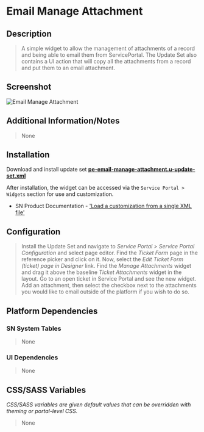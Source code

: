 # Email Manage Attachment

## Description

> A simple widget to allow the management of attachments of a record and being able to email them from ServicePortal. The Update Set also contains a UI action that will copy all the attachments from a record and put them to an email attachment.

## Screenshot

![Email Manage Attachment](https://raw.githubusercontent.com/platform-experience/serviceportal-widget-library/master/src/pe-email-manage-attachment/images/pe-email-manage-attachment.png)

## Additional Information/Notes

> None

## Installation

Download and install update set **[pe-email-manage-attachment.u-update-set.xml](https://github.com/platform-experience/serviceportal-widget-library/blob/master/src/pe-email-manage-attachment/pe-email-manage-attachment.u-update-set.xml)**

After installation, the widget can be accessed via the `Service Portal > Widgets` section for use and customization.

* SN Product Documentation - ['Load a customization from a single XML file'](https://docs.servicenow.com/bundle/kingston-application-development/page/build/system-update-sets/task/t_SaveAnUpdateSetAsAnXMLFile.html)

## Configuration

> Install the Update Set and navigate to *Service Portal > Service Portal Configuration* and select page editor. Find the *Ticket Form* page in the reference picker and click on it. Now, select the *Edit Ticket Form (ticket) page in Designer* link. Find the *Manage Attachments* widget and drag it above the baseline *Ticket Attachments* widget in the layout. Go to an open ticket in Service Portal and see the new widget. Add an attachment, then select the checkbox next to the attachments you would like to email outside of the platform if you wish to do so.

## Platform Dependencies

### SN System Tables

> None

### UI Dependencies

> None

## CSS/SASS Variables

_CSS/SASS variables are given default values that can be overridden with theming or portal-level CSS._

> None
